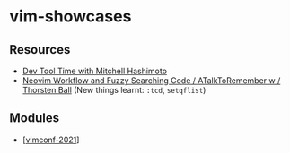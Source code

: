 # vim-showcases

Resources
---

- [Dev Tool Time with Mitchell Hashimoto][1]
- [Neovim Workflow and Fuzzy Searching Code / ATalkToRemember w / Thorsten
    Ball][2] (New things learnt: `:tcd`, `setqflist`)

<!-- Links -->
[1]: https://www.youtube.com/watch?v=LA8KF9Fs2sk&t=3s
[2]: https://www.youtube.com/watch?v=u6EKq6z0CRU&t=1648s

<!-- Links end -->

Modules
---

- [[vimconf-2021]]

[//begin]: # "Autogenerated link references for markdown compatibility"
[vimconf-2021]: vimconf-2021.md "VimConf 2021"
[//end]: # "Autogenerated link references"